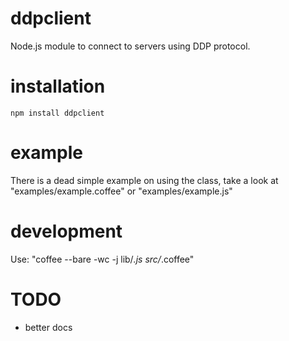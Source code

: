 ddpclient
=========

Node.js module to connect to servers using DDP protocol.

installation
============

```
npm install ddpclient
```

example
=======

There is a dead simple example on using the class, take a look at "examples/example.coffee" or "examples/example.js"

development
===========

Use: "coffee --bare -wc -j lib/*.js src/*.coffee"

TODO
====

 - better docs
